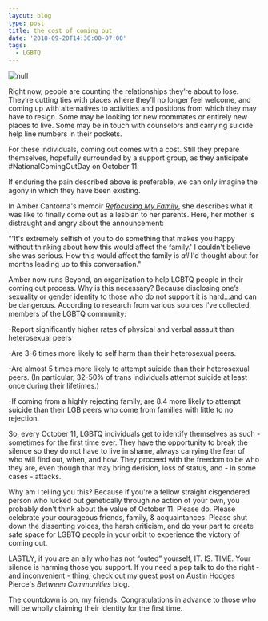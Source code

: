 ```yaml
---
layout: blog
type: post
title: the cost of coming out
date: '2018-09-20T14:30:00-07:00'
tags:
  - LGBTQ
---
```

![null](/images/uploads/candy-color-difference-54633.jpg)

Right now, people are counting the relationships they’re about to lose. They’re cutting ties with places where they’ll no longer feel welcome, and coming up with alternatives to activities and positions from which they may have to resign. Some may be looking for new roommates or entirely new places to live. Some may be in touch with counselors and carrying suicide help line numbers in their pockets.

For these individuals, coming out comes with a cost. Still they prepare themselves, hopefully surrounded by a support group, as they anticipate #NationalComingOutDay on October 11.

If enduring the pain described above is preferable, we can only imagine the agony in which they have been existing.

In Amber Cantorna's memoir [_Refocusing My Family_](https://www.amazon.com/Refocusing-My-Family-Coming-Discovering/dp/1506418791), she describes what it was like to finally come out as a lesbian to her parents. Here, her mother is distraught and angry about the announcement:

"'It's extremely selfish of you to do something that makes you happy without thinking about how this would affect the family.' I couldn't believe she was serious. How this would affect the family is _all_ I'd thought about for months leading up to this conversation."

Amber now runs Beyond, an organization to help LGBTQ people in their coming out process. Why is this necessary? Because disclosing one’s sexuality or gender identity to those who do not support it is hard…and can be dangerous. According to research from various sources I’ve collected, members of the LGBTQ community:

\-Report significantly higher rates of physical and verbal assault than heterosexual peers

\-Are 3-6 times more likely to self harm than their heterosexual peers.

\-Are almost 5 times more likely to attempt suicide than their heterosexual peers. (In particular, 32-50% of trans individuals attempt suicide at least once during their lifetimes.)

\-If coming from a highly rejecting family, are 8.4 more likely to attempt suicide than their LGB peers who come from families with little to no rejection.

So, every October 11, LGBTQ individuals get to identify themselves as such - sometimes for the first time ever. They have the opportunity to break the silence so they do not have to live in shame, always carrying the fear of who will find out, when, and how. They proceed with the freedom to be who they are, even though that may bring derision, loss of status, and - in some cases - attacks.

Why am I telling you this? Because if you're a fellow straight cisgendered person who lucked out genetically through _no_ action of your own, you probably don't think about the value of October 11. Please do. Please celebrate your courageous friends, family, & acquaintances. Please shut down the dissenting voices, the harsh criticism, and do your part to create safe space for LGBTQ people in your orbit to experience the victory of coming out.

LASTLY, if you are an ally who has not “outed” yourself, IT. IS. TIME. Your silence is harming those you support. If you need a pep talk to do the right - and inconvenient - thing, check out my [guest post](https://www.betweencommunities.com/blog/2017/10/1/ministry-leader-and-closeted-ally?fbclid=IwAR0fM4iuPkqbr_z9OwaENSA6nJzkOpBfqu3mn6uioh58vCdlKUXQgKTvqP8) on Austin Hodges Pierce's _Between Communities_ blog.

The countdown is on, my friends. Congratulations in advance to those who will be wholly claiming their identity for the first time.
